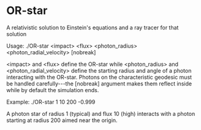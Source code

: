 # OR-star
A relativistic solution to Einstein's equations and a ray tracer for that solution

Usage:
./OR-star &lt;impact&gt; &lt;flux&gt; &lt;photon_radius&gt; &lt;photon_radial_velocity&gt; [nobreak]

&lt;impact&gt; and &lt;flux&gt; define the OR-star while &lt;photon_radius&gt; and
&lt;photon_radial_velocity&gt; define the starting radius and angle of a
photon interacting with the OR-star.  Photons on the characteristic
geodesic must be handled carefully---the [nobreak] argument makes them
reflect inside while by default the simulation ends.

Example:
./OR-star 1 10 200 -0.999

A photon star of radius 1 (typical) and flux 10 (high) interacts with
a photon starting at radius 200 aimed near the origin.  
